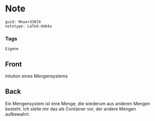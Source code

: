# Note
```
guid: Mnox<338[0
notetype: LaTeX-deb4a
```

### Tags
```
Eigene
```

## Front
Intution eines Mengensystems

## Back
<div>Ein
Mengensystem ist eine Menge, die wiederum aus anderen Mengen besteht. Ich
stelle mir das als Container vor, der andere Mengen aufbewahrt.</div>

